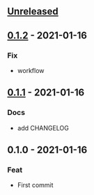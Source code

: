 <a name="unreleased"></a>
## [Unreleased]


<a name="0.1.2"></a>
## [0.1.2] - 2021-01-16
### Fix
- workflow


<a name="0.1.1"></a>
## [0.1.1] - 2021-01-16
### Docs
- add CHANGELOG


<a name="0.1.0"></a>
## 0.1.0 - 2021-01-16
### Feat
- First commit


[Unreleased]: https://github.com/bcochofel/gh-project-cookiecutter/compare/0.1.2...HEAD
[0.1.2]: https://github.com/bcochofel/gh-project-cookiecutter/compare/0.1.1...0.1.2
[0.1.1]: https://github.com/bcochofel/gh-project-cookiecutter/compare/0.1.0...0.1.1
